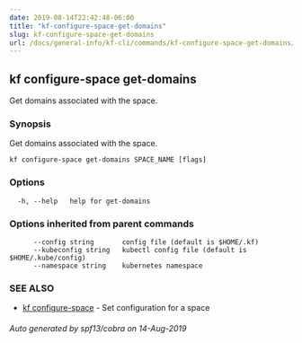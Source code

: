 ```yaml
---
date: 2019-08-14T22:42:48-06:00
title: "kf-configure-space-get-domains"
slug: kf-configure-space-get-domains
url: /docs/general-info/kf-cli/commands/kf-configure-space-get-domains/
---
```

## kf configure-space get-domains

Get domains associated with the space.

### Synopsis

Get domains associated with the space.

```
kf configure-space get-domains SPACE_NAME [flags]
```

### Options

```
  -h, --help   help for get-domains
```

### Options inherited from parent commands

```
      --config string       config file (default is $HOME/.kf)
      --kubeconfig string   kubectl config file (default is $HOME/.kube/config)
      --namespace string    kubernetes namespace
```

### SEE ALSO

* [kf configure-space](/docs/general-info/kf-cli/commands/kf-configure-space/)	 - Set configuration for a space

###### Auto generated by spf13/cobra on 14-Aug-2019
